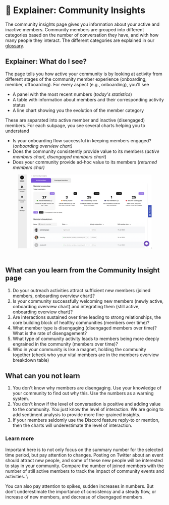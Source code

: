 # 👥 Explainer: Community Insights

The community insights page gives you information about your active and inactive members. Community members are grouped into different categories based on the number of conversation they have, and with how many people they interact. The different categories are explained in our [glossary](../overview/glossary.md).&#x20;



## Explainer: What do I see?

The page tells you how active your community is by looking at activity from different stages of the community member experience (onboarding, member, offboarding). For every aspect (e.g., onboarding), you'll see&#x20;

* A panel with the most recent numbers (_today's statistics_)
* A table with information about members and their corresponding activity status
* A line chart showing you the evolution of the member category

These are separated into active member and inactive (disengaged) members. For each subpage, you see several charts helping you to understand

* Is your onboarding flow successful in keeping members engaged? (_onboarding overview chart)_
* Does the community consistently provide value to its members (_active members chart, disengaged members chart_)
* Does your community provide ad-hoc value to its members (_returned members char)_



<figure><img src="../.gitbook/assets/active members.png" alt=""><figcaption></figcaption></figure>

\
What can you learn from the Community Insight page
--------------------------------------------------

1. Do your outreach activities attract sufficient new members (joined members, onboarding overview chart)?&#x20;
2. Is your community successfully welcoming new members (newly active, onboarding overview chart) and integrating them (still active, onboarding overview chart)?
3. Are interactions sustained over time leading to strong relationships, the core building block of healthy communities (members over time)?
4. What member type is disengaging (disengaged members over time)? What is the rate of disengagement?
5. What type of community activity leads to members being more deeply engrained in the community (members over time)?
6. Who in your community is like a magnet, holding the community together (check who your vital members are in the members overview breakdown table)



## What can you not learn

1. You don't know why members are disengaging. Use your knowledge of your community to find out why this. Use the numbers as a warning system.
2. You don't know if the level of conversation is positive and adding value to the community. You just know the level of interaction. We are going to add sentiment analysis to provide more fine-grained insights.&#x20;
3. If your members seldomly use the Discord feature reply-to or mention, then the charts will underestimate the level of interaction.



### Learn more

Important here is to not only focus on the summary number for the selected time period, but pay attention to changes. Posting on Twitter about an event should attract new people, and some of these new people will be interested to stay in your community. Compare the number of joined members with the number of still active members to track the impact of community events and activities. \


You can also pay attention to spikes, sudden increases in numbers. But don’t underestimate the importance of consistency and a steady flow, or increase of new members, and decrease of disengaged members.&#x20;
